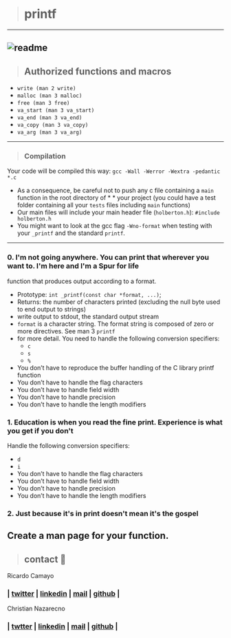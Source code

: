 > # printf
---
![readme](https://img.shields.io/badge/readme-OK-green.svg?colorB=00C106)
---
> ## Authorized functions and macros
* `write (man 2 write)`
* `malloc (man 3 malloc)`
* `free (man 3 free)`
* `va_start (man 3 va_start)`
* `va_end (man 3 va_end)`
* `va_copy (man 3 va_copy)`
* `va_arg (man 3 va_arg)`
---
> ### Compilation
Your code will be compiled this way:
`gcc -Wall -Werror -Wextra -pedantic *.c`
* As a consequence, be careful not to push any c file containing a `main` function in the root directory of * * your project (you could have a test folder containing all your `tests` files including `main` functions)
* Our main files will include your main header file (`holberton.h`): `#include holberton.h`
* You might want to look at the gcc flag `-Wno-format` when testing with your `_printf` and the standard `printf`.
---
### 0. I'm not going anywhere. You can print that wherever you want to. I'm here and I'm a Spur for life
function that produces output according to a format.
* Prototype: `int _printf(const char *format, ...)`;
* Returns: the number of characters printed (excluding the null byte used to end output to strings)
* write output to stdout, the standard output stream
* `format` is a character string. The format string is composed of zero or more directives. See man 3 `printf`
* for more detail. You need to handle the following conversion specifiers:
  * `c`
  * `s`
  * `%`
* You don’t have to reproduce the buffer handling of the C library printf function
* You don’t have to handle the flag characters
* You don’t have to handle field width
* You don’t have to handle precision
* You don’t have to handle the length modifiers
### 1. Education is when you read the fine print. Experience is what you get if you don't 
Handle the following conversion specifiers:

* `d`
* `i`
* You don’t have to handle the flag characters
* You don’t have to handle field width
* You don’t have to handle precision
* You don’t have to handle the length modifiers
### 2. Just because it's in print doesn't mean it's the gospel
Create a man page for your function.
---
> ## contact 💬
Ricardo Camayo
### | [twitter](https://twitter.com/RICARDO1470) | [linkedin](https://www.linkedin.com/in/ricardo-alfonso-camayo/) | [mail](1466@holbertonschool.com) | [github](https://github.com/ricardo1470/README/blob/master/README.md) |
Christian Nazarecno
### | [twtter](https://twitter.com/Camilo06134257) | [linkedin](https://www.linkedin.com/in/christian-nazareno-8441b81a1/) | [mail](1464@holbertonschool.com) | [github](https://github.com/ch-canaza)  |
